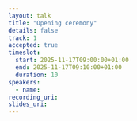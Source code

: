 ```yaml
---
layout: talk
title: "Opening ceremony"
details: false
track: 1
accepted: true
timeslot:
  start: 2025-11-17T09:00:00+01:00
  end: 2025-11-17T09:10:00+01:00
  duration: 10
speakers: 
  - name: 
recording_uri: 
slides_uri: 
---
```


<!-- empty //-->
